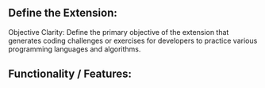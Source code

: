 ## Define the Extension:
Objective Clarity: Define the primary objective of the extension that generates coding challenges or exercises for developers to practice various programming languages and algorithms.

## Functionality / Features:
